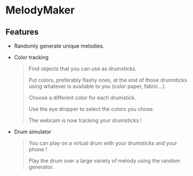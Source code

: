 # MelodyMaker

## Features

- Randomly generate unique melodies.

- Color tracking

  > Find objects that you can use as drumsticks.
  >
  > Put colors, preferably flashy ones, at the end of those drumsticks using whatever is available to you (color paper, fabric...).
  >
  > Choose a different color for each drumstick.
  >
  > Use the eye dropper to select the colors you chose.
  >
  > The webcam is now tracking your drumsticks !

- Drum simulator

  > You can play on a virtual drum with your drumsticks and your phone ! 
  >
  > Play the drum over a large variety of melody using the random generator.